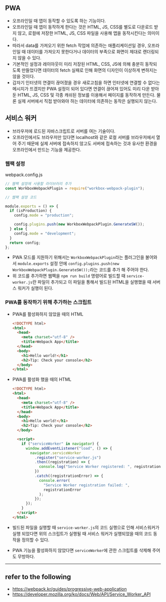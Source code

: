 ## PWA

- 오프라인일 때 앱이 동작할 수 있도록 하는 기능이다.
- 오프라인일 때 앱이 동작하게 한다는 것은 HTML, JS, CSS를 별도로 다운로드 받지 않고, 로컬에 저장한 HTML, JS, CSS 파일을 사용해 앱을 동작시킨다는 의미이다.
- 따라서 data를 가져오기 위한 fetch 작업에 의존하는 애플리케이션일 경우, 오프라인일 때 데이터를 가져오지 못한다거나 데이터의 부족으로 화면이 제대로 랜더링되지 않을 수 있다.
- 기본적인 설정과 레이아웃이 미리 저장된 HTML, CSS, JS에 의해 충분히 동작되도록 만들었다면 데이터의 fetch 실패로 인해 화면의 디자인이 이상하게 변하지는 않을 것이다.
- 갑자기 인터넷의 연결이 끊어졌을 경우 새로고침을 하면 인터넷에 연결할 수 없다는 메시지가 뜨겠지만 PWA 설정이 되어 있다면 연결이 끊어져 있어도 미리 다운 받아 둔 HTML, JS, CSS 및 각종 캐쉬된 정보를 이용해서 페이지를 동작하게 만든다. 물론 실제 서버에서 직접 받아와야 하는 데이터에 의존하는 동작은 실행되지 않는다.

## 서비스 워커

- 브라우저에 로드된 자바스크립트로 서버를 여는 기술이다.
- 오프라인에서도 브라우저만 있다면 localhost와 같은 로컬 서버를 브라우저에서 열어 주기 때문에 실제 서버에 접속하지 않고도 서버에 접속하는 것과 유사한 환경을 오프라인에서 만드는 기능을 제공한다.

### 웹팩 설정

webpack.config.js

```js
// 웹팩 설정에 사용할 라이브러리 추가
const WorkboxWebpackPlugin = require("workbox-webpack-plugin");

// 웹팩 설정 코드

module.exports = () => {
  if (isProduction) {
    config.mode = "production";

    config.plugins.push(new WorkboxWebpackPlugin.GenerateSW());
  } else {
    config.mode = "development";
  }
  return config;
};
```

- PWA 모드를 지원하기 위해서는 `WorkboxWebpackPlugin`라는 플러그인을 불어와서 `module.exports` 설정 안에 `config.plugins.push(new WorkboxWebpackPlugin.GenerateSW());`라는 코드를 추가 해 주어야 한다.
- 위 코드를 추가하면 웹팩을 `npm run build` 명령어로 빌드할 때 `service-worker.js`란 파일이 추가되고 이 파일을 통해서 빌드된 HTML을 실행했을 때 서버스 워커가 실행이 된다.

### PWA를 동작하기 위해 추가하는 스크립트

- PWA를 활성화하지 않았을 때의 HTML

  ```html
  <!DOCTYPE html>
  <html>
    <head>
      <meta charset="utf-8" />
      <title>Webpack App</title>
    </head>
    <body>
      <h1>Hello world!</h1>
      <h2>Tip: Check your console</h2>
    </body>
  </html>
  ```

- PWA를 활성화 했을 때의 HTML

  ```html
  <!DOCTYPE html>
  <html>
    <head>
      <meta charset="utf-8" />
      <title>Webpack App</title>
    </head>
    <body>
      <h1>Hello world!</h1>
      <h2>Tip: Check your console</h2>
    </body>

    <script>
      if ("serviceWorker" in navigator) {
        window.addEventListener("load", () => {
          navigator.serviceWorker
            .register("service-worker.js")
            .then((registration) => {
              console.log("Service Worker registered: ", registration);
            })
            .catch((registrationError) => {
              console.error(
                "Service Worker registration failed: ",
                registrationError
              );
            });
        });
      }
    </script>
  </html>
  ```

- 빌드된 파일을 실행할 때 `service-worker.js`의 코드 실행으로 인해 서비스워커가 실행 되었다면 위의 스크립트가 실행될 때 서비스 워커가 실행되었을 때의 코드 동작을 정의할 수 있다.
- PWA 기능을 활성화하지 않았다면 `serviceWorker`에 관한 스크립트를 삭제해 주어도 무방하다.

---

## refer to the following

- https://webpack.kr/guides/progressive-web-application
- https://developer.mozilla.org/ko/docs/Web/API/Service_Worker_API
